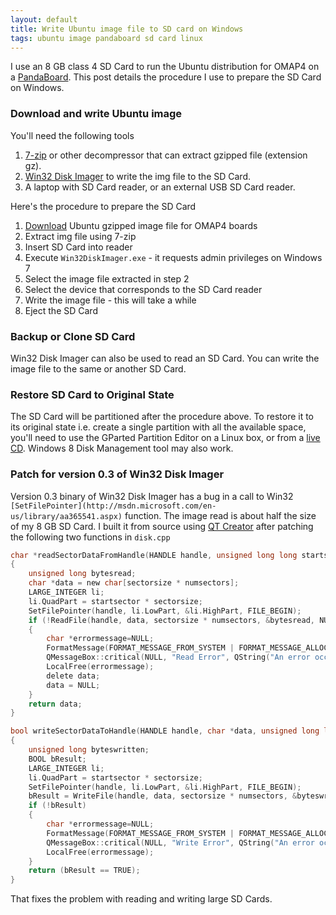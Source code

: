 ```yaml
---
layout: default
title: Write Ubuntu image file to SD card on Windows
tags: ubuntu image pandaboard sd card linux
---
```


I use an 8 GB class 4 SD Card to run the Ubuntu distribution for OMAP4 on a [PandaBoard](https://en.wikipedia.org/wiki/PandaBoard). This post details the procedure I use to prepare the SD Card on Windows.

### Download and write Ubuntu image

You'll need the following tools

1. [7-zip](http://www.7-zip.org/) or other decompressor that can extract gzipped file (extension gz).
2. [Win32 Disk Imager](http://sourceforge.net/projects/win32diskimager/) to write the img file to the SD Card.
3. A laptop with SD Card reader, or an external USB SD Card reader.

Here's the procedure to prepare the SD Card

1. [Download](https://wiki.ubuntu.com/ARM/OMAP) Ubuntu gzipped image file for OMAP4 boards
2. Extract img file using 7-zip
3. Insert SD Card into reader
4. Execute `Win32DiskImager.exe` - it requests admin privileges on Windows 7
5. Select the image file extracted in step 2
6. Select the device that corresponds to the SD Card reader
7. Write the image file - this will take a while
8. Eject the SD Card

### Backup or Clone SD Card

Win32 Disk Imager can also be used to read an SD Card. You can write the image file to the same or another SD Card.

### Restore SD Card to Original State

The SD Card will be partitioned after the procedure above. To restore it to its original state i.e. create a single partition with all the available space, you'll need to use the GParted Partition Editor on a Linux box, or from a [live CD](http://gparted.sourceforge.net/livecd.php). Windows 8 Disk Management tool may also work.

### Patch for version 0.3 of Win32 Disk Imager

Version 0.3 binary of Win32 Disk Imager has a bug in a call to Win32 `[SetFilePointer](http://msdn.microsoft.com/en-us/library/aa365541.aspx)` function. The image read is about half the size of my 8 GB SD Card. I built it from source using [QT Creator](http://qt-project.org/wiki/Category:Tools::QtCreator) after patching the following two functions in `disk.cpp`

```c
char *readSectorDataFromHandle(HANDLE handle, unsigned long long startsector, unsigned long long numsectors, unsigned long long sectorsize)
{
    unsigned long bytesread;
    char *data = new char[sectorsize * numsectors];
    LARGE_INTEGER li;
    li.QuadPart = startsector * sectorsize;
    SetFilePointer(handle, li.LowPart, &li.HighPart, FILE_BEGIN);
    if (!ReadFile(handle, data, sectorsize * numsectors, &bytesread, NULL))
    {
        char *errormessage=NULL;
        FormatMessage(FORMAT_MESSAGE_FROM_SYSTEM | FORMAT_MESSAGE_ALLOCATE_BUFFER, NULL, GetLastError(), 0, (LPSTR)&errormessage, 0, NULL);
        QMessageBox::critical(NULL, "Read Error", QString("An error occurred when attempting to read data from handle.\nError %1: %2").arg(GetLastError()).arg(errormessage));
        LocalFree(errormessage);
        delete data;
        data = NULL;
    }
    return data;
}

bool writeSectorDataToHandle(HANDLE handle, char *data, unsigned long long startsector, unsigned long long numsectors, unsigned long long sectorsize)
{
    unsigned long byteswritten;
    BOOL bResult;
    LARGE_INTEGER li;
    li.QuadPart = startsector * sectorsize;
    SetFilePointer(handle, li.LowPart, &li.HighPart, FILE_BEGIN);
    bResult = WriteFile(handle, data, sectorsize * numsectors, &byteswritten, NULL);
    if (!bResult)
    {
        char *errormessage=NULL;
        FormatMessage(FORMAT_MESSAGE_FROM_SYSTEM | FORMAT_MESSAGE_ALLOCATE_BUFFER, NULL, GetLastError(), 0, (LPSTR)&errormessage, 0, NULL);
        QMessageBox::critical(NULL, "Write Error", QString("An error occurred when attempting to write data from handle.\nError %1: %2").arg(GetLastError()).arg(errormessage));
        LocalFree(errormessage);
    }
    return (bResult == TRUE);
}
```

That fixes the problem with reading and writing large SD Cards.

